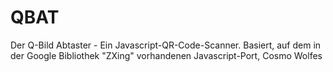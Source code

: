 # QBAT
Der Q-Bild Abtaster - Ein Javascript-QR-Code-Scanner. Basiert, auf dem in der Google Bibliothek "ZXing" vorhandenen Javascript-Port, Cosmo Wolfes
